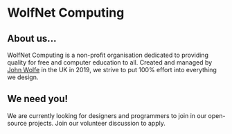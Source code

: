 # WolfNet Computing

## About us...
WolfNet Computing is a non-profit organisation dedicated to providing quality for free and computer education to all. Created and managed by [John Wolfe](https://github.com/TheAlmostGenius) in the UK in 2019, we strive to put 100% effort into everything we design.

## We need you!
We are currently looking for designers and programmers to join in our open-source projects. Join our volunteer discussion to apply.
